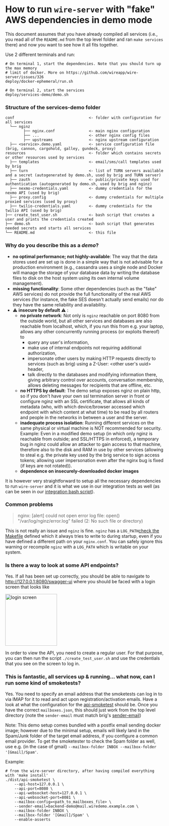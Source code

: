 # How to run `wire-server` with "fake" AWS dependencies in demo mode

This document assumes that you have already compiled all services (i.e., you read all of the `README.md` from the top level folder and ran `make services` there) and now you want to see how it all fits together.

Use 2 different terminals and run:

```
# On terminal 1, start the dependencies. Note that you should turn up the max memory
# limit of docker. More on https://github.com/wireapp/wire-server/issues/326
deploy/docker-ephemeral/run.sh
```

```
# On terminal 2, start the services
deploy/services-demo/demo.sh
```

### Structure of the services-demo folder

```
conf                                 <- folder with configuration for all services
  └── nginz
        ├── nginx.conf               <- main nginx configuration
        ├── ...                      <- other nginx config files
        ├── upstreams                <- nginx upstream configuration
  ├── <service>.demo.yaml            <- service configuration file (brig, cannon, cargohold, galley, gundeck, proxy)
resources                            <- folder which contains secrets or other resources used by services
  ├── templates                      <- email/sms/call templates used by brig
  ├── turn                           <- list of TURN servers available and a secret (autogenerated by demo.sh, used by brig and TURN server)
  ├── zauth                          <- public/private keys used for authentication (autogenerated by demo.sh, used by brig and nginz)
  ├── nexmo-credentials.yaml         <- dummy credentials for the nexmo API (used by brig)
  ├── proxy.config                   <- dummy credentials for multiple proxied services (used by proxy)
  ├── twilio-credentials.yaml        <- dummy credentials for the twilio API (used by brig)
├── create_test_user.sh              <- bash script that creates a user and prints the credentials created
├── demo.sh                          <- bash script that generates needed secrets and starts all services
└── README.md                        <- this file
```

### Why do you describe this as a _demo_?

* **no optimal performance; not highly-available**: The way that the data stores used are set up is done in a simple way that is not advisable for a production environment (e.g., cassandra uses a single node and Docker will manage the storage of your database data by writing the database files to disk on the host system using its own internal volume management).
* **missing functionality**: Some other dependencies (such as the "fake" AWS services) do not provide the full functionality of the real AWS services (for instance, the fake SES doesn't actually send emails) nor do they have the same reliability and availability.
* :warning: **insecure by default** :warning: :
    * **no private network**: Not only is `nginz` reachable on port 8080 from the outside world, but all other services and databases are also reachable from localhost, which, if you run this from e.g. your laptop, allows any other concurrently running process (or exploits thereof) to
        * query any user's information,
        * make use of internal endpoints not requiring additional authorization,
        * impersonate other users by making HTTP requests directly to services (such as brig) using a Z-User: <other user's uuid> header,
        * talk directly to the databases and modifying information there, giving arbitrary control over accounts, conversation membership, allows deleting messages for recipients that are offline, etc.
    * **no HTTPS by default**: The demo setup exposes nginz on plain http, so if you don't have your own ssl termination server in front or configure nginz with an SSL certificate, that allows all kinds of metadata (who, with which device/browser accessed which endpoint with which content at what time) to be read by all routers and people in the networks in between a user and the server.
    * **inadequate process isolation**: Running different services on the same physical or virtual machine is NOT recommended for security. Example: Even in a modified demo setup (in which only nginz is reachable from outside; and SSL/HTTPS in enforced), a temporary bug in nginz could allow an attacker to gain access to that machine, therefore also to the disk and RAM in use by other services (allowing to steal e.g. the private key used by the brig service to sign access tokens; allowing user impersonation even after the nginx bug is fixed (if keys are not rotated)).
    * **dependence on insecurely-downloaded docker images**

It is however very straightforward to setup all the necessary dependencies to run `wire-server` and it is what we use in our integration tests as well (as can be seen in our [integration bash script](../../services/integration.sh)).

### Common problems

> nginx: [alert] could not open error log file: open() "/var/log/nginz/error.log" failed (2: No such file or directory)

This is not really an issue and `nginz` is fine. `nginz` has a `LOG_PATH`[check the Makefile](../../services/nginz/Makefile) defined which it always tries to write to during startup, even if you have defined a different path on your `nginx.conf`. You can safely ignore this warning or recompile `nginz` with a `LOG_PATH` which is writable on your system.

### Is there a way to look at some API endpoints?

Yes. If all has been set up correctly, you should be able to navigate to http://127.0.0.1:8080/swagger-ui where you should be faced with a login screen that looks like

<img width="164" align="middle" alt="login screen" src="https://user-images.githubusercontent.com/1105323/38916970-9446ca12-42e9-11e8-94ec-d88a6961637d.png">

In order to view the API, you need to create a regular user. For that purpose, you can then run the script `./create_test_user.sh` and use the credentials that you see on the screen to log in.

### This is fantastic, all services up & running... what now, can I run some kind of smoketests?

Yes. You need to specify an email address that the smoketests can log in to via IMAP for it to read and act upon registration/activation emails. Have a look at what the configuration for the [api-smoketest](../../tools/api-simulations/README.md) should be. Once you have the correct `mailboxes.json`, this should just work from the top level directory (note the `sender-email` must match brig's [sender-email](https://github.com/wireapp/wire-server/blob/develop/services/brig/brig.integration.yaml#L35))

Note: This demo setup comes bundled with a postfix email sending docker image; however due to the minimal setup, emails will likely land in the Spam/Junk folder of the target email address, if you configure a common email provider. To get the smoketester to check the Spam folder as well, use e.g. (in the case of gmail) `--mailbox-folder INBOX --mailbox-folder '[Gmail]/Spam'`.

Example:

```
# from the wire-server directory, after having compiled everything with 'make install'
./dist/api-smoketest \
    --api-host=127.0.0.1 \
    --api-port=8080 \
    --api-websocket-host=127.0.0.1 \
    --api-websocket-port=8081 \
    --mailbox-config=<path_to_mailboxes_file> \
    --sender-email=backend-demo@mail.wiredemo.example.com \
    --mailbox-folder INBOX \
    --mailbox-folder '[Gmail]/Spam' \
    --enable-asserts
```
